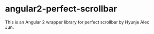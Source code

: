 # angular2-perfect-scrollbar

  This is an Angular 2 wrapper library for perfect scrollbar by Hyunje Alex Jun.

